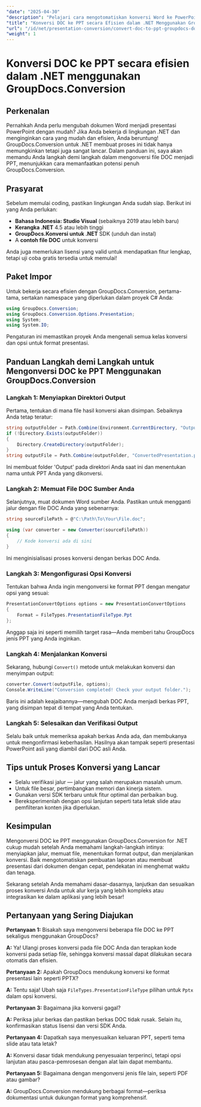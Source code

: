 ```yaml
---
"date": "2025-04-30"
"description": "Pelajari cara mengotomatiskan konversi Word ke PowerPoint menggunakan GroupDocs.Conversion for .NET. Sederhanakan alur kerja dokumen Anda dengan panduan terperinci ini."
"title": "Konversi DOC ke PPT secara Efisien dalam .NET Menggunakan GroupDocs.Conversion&#58; Panduan Lengkap"
"url": "/id/net/presentation-conversion/convert-doc-to-ppt-groupdocs-dotnet/"
"weight": 1
---
```


# Konversi DOC ke PPT secara efisien dalam .NET menggunakan GroupDocs.Conversion

## Perkenalan

Pernahkah Anda perlu mengubah dokumen Word menjadi presentasi PowerPoint dengan mudah? Jika Anda bekerja di lingkungan .NET dan menginginkan cara yang mudah dan efisien, Anda beruntung! GroupDocs.Conversion untuk .NET membuat proses ini tidak hanya memungkinkan tetapi juga sangat lancar. Dalam panduan ini, saya akan memandu Anda langkah demi langkah dalam mengonversi file DOC menjadi PPT, menunjukkan cara memanfaatkan potensi penuh GroupDocs.Conversion.


## Prasyarat

Sebelum memulai coding, pastikan lingkungan Anda sudah siap. Berikut ini yang Anda perlukan:

- **Bahasa Indonesia: Studio Visual** (sebaiknya 2019 atau lebih baru)
- **Kerangka .NET** 4.5 atau lebih tinggi
- **GroupDocs.Konversi untuk .NET** SDK (unduh dan instal)
- A **contoh file DOC** untuk konversi

Anda juga memerlukan lisensi yang valid untuk mendapatkan fitur lengkap, tetapi uji coba gratis tersedia untuk memulai!


## Paket Impor

Untuk bekerja secara efisien dengan GroupDocs.Conversion, pertama-tama, sertakan namespace yang diperlukan dalam proyek C# Anda:

```csharp
using GroupDocs.Conversion;
using GroupDocs.Conversion.Options.Presentation;
using System;
using System.IO;
```

Pengaturan ini memastikan proyek Anda mengenali semua kelas konversi dan opsi untuk format presentasi.


## Panduan Langkah demi Langkah untuk Mengonversi DOC ke PPT Menggunakan GroupDocs.Conversion

### Langkah 1: Menyiapkan Direktori Output

Pertama, tentukan di mana file hasil konversi akan disimpan. Sebaiknya Anda tetap teratur:

```csharp
string outputFolder = Path.Combine(Environment.CurrentDirectory, "Output");
if (!Directory.Exists(outputFolder))
{
    Directory.CreateDirectory(outputFolder);
}
string outputFile = Path.Combine(outputFolder, "ConvertedPresentation.ppt");
```

Ini membuat folder 'Output' pada direktori Anda saat ini dan menentukan nama untuk PPT Anda yang dikonversi.


### Langkah 2: Memuat File DOC Sumber Anda

Selanjutnya, muat dokumen Word sumber Anda. Pastikan untuk mengganti jalur dengan file DOC Anda yang sebenarnya:

```csharp
string sourceFilePath = @"C:\Path\To\Your\File.doc";

using (var converter = new Converter(sourceFilePath))
{
    // Kode konversi ada di sini
}
```

Ini menginisialisasi proses konversi dengan berkas DOC Anda.


### Langkah 3: Mengonfigurasi Opsi Konversi

Tentukan bahwa Anda ingin mengonversi ke format PPT dengan mengatur opsi yang sesuai:

```csharp
PresentationConvertOptions options = new PresentationConvertOptions
{
    Format = FileTypes.PresentationFileType.Ppt
};
```

Anggap saja ini seperti memilih target rasa—Anda memberi tahu GroupDocs jenis PPT yang Anda inginkan.


### Langkah 4: Menjalankan Konversi

Sekarang, hubungi `Convert()` metode untuk melakukan konversi dan menyimpan output:

```csharp
converter.Convert(outputFile, options);
Console.WriteLine("Conversion completed! Check your output folder.");
```

Baris ini adalah keajaibannya—mengubah DOC Anda menjadi berkas PPT, yang disimpan tepat di tempat yang Anda tentukan.


### Langkah 5: Selesaikan dan Verifikasi Output

Selalu baik untuk memeriksa apakah berkas Anda ada, dan membukanya untuk mengonfirmasi keberhasilan. Hasilnya akan tampak seperti presentasi PowerPoint asli yang diambil dari DOC asli Anda.


## Tips untuk Proses Konversi yang Lancar

- Selalu verifikasi jalur — jalur yang salah merupakan masalah umum.
- Untuk file besar, pertimbangkan memori dan kinerja sistem.
- Gunakan versi SDK terbaru untuk fitur optimal dan perbaikan bug.
- Bereksperimenlah dengan opsi lanjutan seperti tata letak slide atau pemfilteran konten jika diperlukan.


## Kesimpulan

Mengonversi DOC ke PPT menggunakan GroupDocs.Conversion for .NET cukup mudah setelah Anda memahami langkah-langkah intinya: menyiapkan jalur, memuat file, menentukan format output, dan menjalankan konversi. Baik mengotomatiskan pembuatan laporan atau membuat presentasi dari dokumen dengan cepat, pendekatan ini menghemat waktu dan tenaga.

Sekarang setelah Anda memahami dasar-dasarnya, lanjutkan dan sesuaikan proses konversi Anda untuk alur kerja yang lebih kompleks atau integrasikan ke dalam aplikasi yang lebih besar!


## Pertanyaan yang Sering Diajukan

**Pertanyaan 1:** Bisakah saya mengonversi beberapa file DOC ke PPT sekaligus menggunakan GroupDocs?  

**A:** Ya! Ulangi proses konversi pada file DOC Anda dan terapkan kode konversi pada setiap file, sehingga konversi massal dapat dilakukan secara otomatis dan efisien.

**Pertanyaan 2:** Apakah GroupDocs mendukung konversi ke format presentasi lain seperti PPTX?  

**A:** Tentu saja! Ubah saja `FileTypes.PresentationFileType` pilihan untuk `Pptx` dalam opsi konversi.

**Pertanyaan 3:** Bagaimana jika konversi gagal?  

**A:** Periksa jalur berkas dan pastikan berkas DOC tidak rusak. Selain itu, konfirmasikan status lisensi dan versi SDK Anda.

**Pertanyaan 4:** Dapatkah saya menyesuaikan keluaran PPT, seperti tema slide atau tata letak?  

**A:** Konversi dasar tidak mendukung penyesuaian terperinci, tetapi opsi lanjutan atau pasca-pemrosesan dengan alat lain dapat membantu.

**Pertanyaan 5:** Bagaimana dengan mengonversi jenis file lain, seperti PDF atau gambar?  

**A:** GroupDocs.Conversion mendukung berbagai format—periksa dokumentasi untuk dukungan format yang komprehensif.
